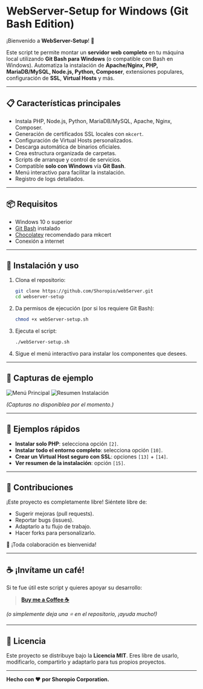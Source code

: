 # WebServer-Setup for Windows (Git Bash Edition)

¡Bienvenido a **WebServer-Setup**! 🚀

Este script te permite montar un **servidor web completo** en tu máquina local utilizando **Git Bash para Windows** (o compatible con Bash en Windows).
Automatiza la instalación de **Apache/Nginx, PHP, MariaDB/MySQL, Node.js, Python, Composer**, extensiones populares, configuración de **SSL**, **Virtual Hosts** y más.

---

## 📋 Características principales

- Instala PHP, Node.js, Python, MariaDB/MySQL, Apache, Nginx, Composer.
- Generación de certificados SSL locales con `mkcert`.
- Configuración de Virtual Hosts personalizados.
- Descarga automática de binarios oficiales.
- Crea estructura organizada de carpetas.
- Scripts de arranque y control de servicios.
- Compatible **solo con Windows** vía **Git Bash**.
- Menú interactivo para facilitar la instalación.
- Registro de logs detallados.

---

## 📦 Requisitos

- Windows 10 o superior
- [Git Bash](https://gitforwindows.org/) instalado
- [Chocolatey](https://chocolatey.org/) recomendado para mkcert
- Conexión a internet

---

## 🚀 Instalación y uso

1. Clona el repositorio:

   ```bash
   git clone https://github.com/Shoropio/webServer.git
   cd webserver-setup
   ```

2. Da permisos de ejecución (por si los requiere Git Bash):

   ```bash
   chmod +x webServer-setup.sh
   ```

3. Ejecuta el script:

   ```bash
   ./webServer-setup.sh
   ```

4. Sigue el menú interactivo para instalar los componentes que desees.

---

## 📸 Capturas de ejemplo

![Menú Principal](docs/screenshots/main-menu.png)
![Resumen Instalación](docs/screenshots/installation-summary.png)

_(Capturas no disponiblea por el momento.)_

---

## 💬 Ejemplos rápidos

- **Instalar solo PHP**: selecciona opción `[2]`.
- **Instalar todo el entorno completo**: selecciona opción `[10]`.
- **Crear un Virtual Host seguro con SSL**: opciones `[13]` + `[14]`.
- **Ver resumen de la instalación**: opción `[15]`.

---

## 🤝 Contribuciones

¡Este proyecto es completamente libre!
Siéntete libre de:

- Sugerir mejoras (pull requests).
- Reportar bugs (issues).
- Adaptarlo a tu flujo de trabajo.
- Hacer forks para personalizarlo.

🔧 ¡Toda colaboración es bienvenida!

---

## ☕ ¡Invítame un café!

Si te fue útil este script y quieres apoyar su desarrollo:

> **[Buy me a Coffee ☕](https://buymeacoffee.com/shoropio)**

_(o simplemente deja una ⭐️ en el repositorio, ¡ayuda mucho!)_

---

## 📄 Licencia

Este proyecto se distribuye bajo la **Licencia MIT**.
Eres libre de usarlo, modificarlo, compartirlo y adaptarlo para tus propios proyectos.

---

**Hecho con ❤️ por Shoropio Corporation.**
